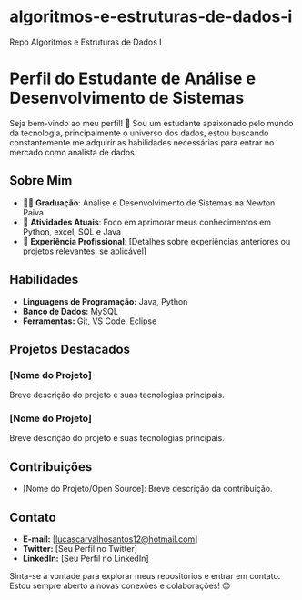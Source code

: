 # algoritmos-e-estruturas-de-dados-i
Repo Algoritmos e Estruturas de Dados I

# Perfil do Estudante de Análise e Desenvolvimento de Sistemas


Seja bem-vindo ao meu perfil! 👋 Sou um estudante apaixonado pelo mundo da tecnologia, principalmente o universo dos dados, estou buscando constantemente me adquirir as habilidades necessárias para entrar no mercado como analista de dados.
## Sobre Mim

- 👨‍🎓 **Graduação**: Análise e Desenvolvimento de Sistemas na Newton Paiva
- 🌱 **Atividades Atuais**: Foco em aprimorar meus conhecimentos em Python, excel, SQL e Java
- 💼 **Experiência Profissional**: [Detalhes sobre experiências anteriores ou projetos relevantes, se aplicável]

## Habilidades

- **Linguagens de Programação:** Java, Python
- **Banco de Dados:** MySQL
- **Ferramentas:** Git, VS Code, Eclipse

## Projetos Destacados

### [Nome do Projeto]

Breve descrição do projeto e suas tecnologias principais.

### [Nome do Projeto]

Breve descrição do projeto e suas tecnologias principais.

## Contribuições

- [Nome do Projeto/Open Source]: Breve descrição da contribuição.

## Contato

- **E-mail:** [lucascarvalhosantos12@hotmail.com]
- **Twitter:** [Seu Perfil no Twitter]
- **LinkedIn:** [Seu Perfil no LinkedIn]

Sinta-se à vontade para explorar meus repositórios e entrar em contato. Estou sempre aberto a novas conexões e colaborações! 😊
